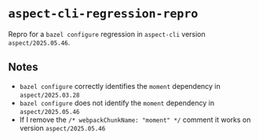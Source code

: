 # `aspect-cli-regression-repro`

Repro for a `bazel configure` regression in `aspect-cli` version `aspect/2025.05.46`.

## Notes
- `bazel configure` correctly identifies the `moment` dependency in `aspect/2025.03.28`
- `bazel configure` does not identify the `moment` dependency in `aspect/2025.05.46`
- If I remove the `/* webpackChunkName: "moment" */` comment it works on version  `aspect/2025.05.46`
